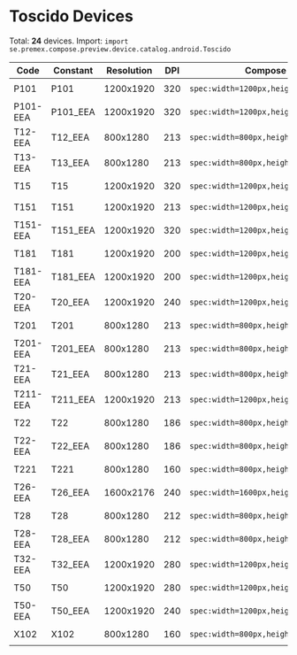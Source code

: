 # Toscido Devices

Total: **24** devices. Import: `import se.premex.compose.preview.device.catalog.android.Toscido`

| Code | Constant | Resolution | DPI | Compose Spec | Preview Usage |
|------|----------|------------|-----|-------------|---------------|
| P101 | P101 | 1200x1920 | 320 | `spec:width=1200px,height=1920px,dpi=320` | `@Preview(device = Toscido.P101)` |
| P101-EEA | P101_EEA | 1200x1920 | 320 | `spec:width=1200px,height=1920px,dpi=320` | `@Preview(device = Toscido.P101_EEA)` |
| T12-EEA | T12_EEA | 800x1280 | 213 | `spec:width=800px,height=1280px,dpi=213` | `@Preview(device = Toscido.T12_EEA)` |
| T13-EEA | T13_EEA | 800x1280 | 213 | `spec:width=800px,height=1280px,dpi=213` | `@Preview(device = Toscido.T13_EEA)` |
| T15 | T15 | 1200x1920 | 320 | `spec:width=1200px,height=1920px,dpi=320` | `@Preview(device = Toscido.T15)` |
| T151 | T151 | 1200x1920 | 213 | `spec:width=1200px,height=1920px,dpi=213` | `@Preview(device = Toscido.T151)` |
| T151-EEA | T151_EEA | 1200x1920 | 320 | `spec:width=1200px,height=1920px,dpi=320` | `@Preview(device = Toscido.T151_EEA)` |
| T181 | T181 | 1200x1920 | 200 | `spec:width=1200px,height=1920px,dpi=200` | `@Preview(device = Toscido.T181)` |
| T181-EEA | T181_EEA | 1200x1920 | 200 | `spec:width=1200px,height=1920px,dpi=200` | `@Preview(device = Toscido.T181_EEA)` |
| T20-EEA | T20_EEA | 1200x1920 | 240 | `spec:width=1200px,height=1920px,dpi=240` | `@Preview(device = Toscido.T20_EEA)` |
| T201 | T201 | 800x1280 | 213 | `spec:width=800px,height=1280px,dpi=213` | `@Preview(device = Toscido.T201)` |
| T201-EEA | T201_EEA | 800x1280 | 213 | `spec:width=800px,height=1280px,dpi=213` | `@Preview(device = Toscido.T201_EEA)` |
| T21-EEA | T21_EEA | 800x1280 | 213 | `spec:width=800px,height=1280px,dpi=213` | `@Preview(device = Toscido.T21_EEA)` |
| T211-EEA | T211_EEA | 1200x1920 | 213 | `spec:width=1200px,height=1920px,dpi=213` | `@Preview(device = Toscido.T211_EEA)` |
| T22 | T22 | 800x1280 | 186 | `spec:width=800px,height=1280px,dpi=186` | `@Preview(device = Toscido.T22)` |
| T22-EEA | T22_EEA | 800x1280 | 186 | `spec:width=800px,height=1280px,dpi=186` | `@Preview(device = Toscido.T22_EEA)` |
| T221 | T221 | 800x1280 | 160 | `spec:width=800px,height=1280px,dpi=160` | `@Preview(device = Toscido.T221)` |
| T26-EEA | T26_EEA | 1600x2176 | 240 | `spec:width=1600px,height=2176px,dpi=240` | `@Preview(device = Toscido.T26_EEA)` |
| T28 | T28 | 800x1280 | 212 | `spec:width=800px,height=1280px,dpi=212` | `@Preview(device = Toscido.T28)` |
| T28-EEA | T28_EEA | 800x1280 | 212 | `spec:width=800px,height=1280px,dpi=212` | `@Preview(device = Toscido.T28_EEA)` |
| T32-EEA | T32_EEA | 1200x1920 | 280 | `spec:width=1200px,height=1920px,dpi=280` | `@Preview(device = Toscido.T32_EEA)` |
| T50 | T50 | 1200x1920 | 280 | `spec:width=1200px,height=1920px,dpi=280` | `@Preview(device = Toscido.T50)` |
| T50-EEA | T50_EEA | 1200x1920 | 240 | `spec:width=1200px,height=1920px,dpi=240` | `@Preview(device = Toscido.T50_EEA)` |
| X102 | X102 | 800x1280 | 160 | `spec:width=800px,height=1280px,dpi=160` | `@Preview(device = Toscido.X102)` |

<!-- Generated automatically. Do not edit manually. -->
